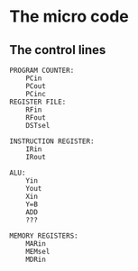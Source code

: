 # The micro code

## The control lines
```
PROGRAM COUNTER:
    PCin
    PCout
    PCinc
REGISTER FILE:
    RFin
    RFout
    DSTsel

INSTRUCTION REGISTER:
    IRin
    IRout

ALU:
    Yin
    Yout
    Xin
    Y=B
    ADD
    ???

MEMORY REGISTERS:
    MARin
    MEMsel
    MDRin
```